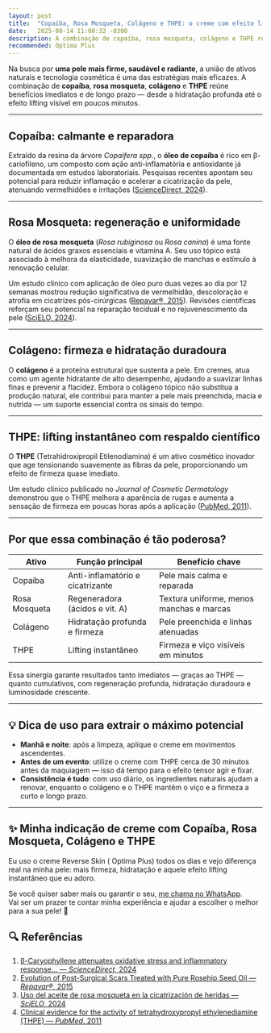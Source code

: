 ```yaml
---
layout: post
title:  "Copaíba, Rosa Mosqueta, Colágeno e THPE: o creme com efeito lifting e regeneração da pele"
date:   2025-08-14 11:00:32 -0300
description: A combinação de copaíba, rosa mosqueta, colágeno e THPE reúne benefícios imediatos e de longo prazo
recommended: Optima Plus
---
```


Na busca por **uma pele mais firme, saudável e radiante**, a união de ativos naturais e tecnologia cosmética é uma das estratégias mais eficazes. A combinação de **copaíba**, **rosa mosqueta**, **colágeno** e **THPE** reúne benefícios imediatos e de longo prazo — desde a hidratação profunda até o efeito lifting visível em poucos minutos.

---

## Copaíba: calmante e reparadora

Extraído da resina da árvore *Copaifera spp.*, o **óleo de copaíba** é rico em β-cariofileno, um composto com ação anti-inflamatória e antioxidante já documentada em estudos laboratoriais. Pesquisas recentes apontam seu potencial para reduzir inflamação e acelerar a cicatrização da pele, atenuando vermelhidões e irritações ([ScienceDirect, 2024](https://www.sciencedirect.com/science/article/abs/pii/S0006291X24018229?utm_source=chatgpt.com)).

---

## Rosa Mosqueta: regeneração e uniformidade

O **óleo de rosa mosqueta** (*Rosa rubiginosa* ou *Rosa canina*) é uma fonte natural de ácidos graxos essenciais e vitamina A. Seu uso tópico está associado à melhora da elasticidade, suavização de manchas e estímulo à renovação celular.

Um estudo clínico com aplicação de óleo puro duas vezes ao dia por 12 semanas mostrou redução significativa de vermelhidão, descoloração e atrofia em cicatrizes pós-cirúrgicas ([Repavar®, 2015](https://file.scirp.org/pdf/JCDSA_2015062914154638.pdf?utm_source=chatgpt.com)). Revisões científicas reforçam seu potencial na reparação tecidual e no rejuvenescimento da pele ([SciELO, 2024](https://scielo.isciii.es/scielo.php?pid=S1134-928X2024000400010&script=sci_arttext&utm_source=chatgpt.com)).

---

## Colágeno: firmeza e hidratação duradoura

O **colágeno** é a proteína estrutural que sustenta a pele. Em cremes, atua como um agente hidratante de alto desempenho, ajudando a suavizar linhas finas e prevenir a flacidez. Embora o colágeno tópico não substitua a produção natural, ele contribui para manter a pele mais preenchida, macia e nutrida — um suporte essencial contra os sinais do tempo.

---

## THPE: lifting instantâneo com respaldo científico

O **THPE** (Tetrahidroxipropil Etilenodiamina) é um ativo cosmético inovador que age tensionando suavemente as fibras da pele, proporcionando um efeito de firmeza quase imediato.

Um estudo clínico publicado no *Journal of Cosmetic Dermatology* demonstrou que o THPE melhora a aparência de rugas e aumenta a sensação de firmeza em poucas horas após a aplicação ([PubMed, 2011](https://pubmed.ncbi.nlm.nih.gov/21968659/)).

---

## Por que essa combinação é tão poderosa?

| Ativo         | Função principal                       | Benefício chave                              |
|---------------|----------------------------------------|-----------------------------------------------|
| Copaíba       | Anti-inflamatório e cicatrizante       | Pele mais calma e reparada                    |
| Rosa Mosqueta | Regeneradora (ácidos e vit. A)         | Textura uniforme, menos manchas e marcas      |
| Colágeno      | Hidratação profunda e firmeza          | Pele preenchida e linhas atenuadas            |
| THPE          | Lifting instantâneo                    | Firmeza e viço visíveis em minutos            |

Essa sinergia garante resultados tanto imediatos — graças ao THPE — quanto cumulativos, com regeneração profunda, hidratação duradoura e luminosidade crescente.

---

## 💡 Dica de uso para extrair o máximo potencial

- **Manhã e noite**: após a limpeza, aplique o creme em movimentos ascendentes.  
- **Antes de um evento**: utilize o creme com THPE cerca de 30 minutos antes da maquiagem — isso dá tempo para o efeito tensor agir e fixar.  
- **Consistência é tudo**: com uso diário, os ingredientes naturais ajudam a renovar, enquanto o colágeno e o THPE mantêm o viço e a firmeza a curto e longo prazo.

---
## ✨ Minha indicação de creme com Copaíba, Rosa Mosqueta, Colágeno e THPE

Eu uso o creme Reverse Skin ( Optima Plus) todos os dias e vejo diferença real na minha pele: mais firmeza, hidratação e aquele efeito lifting instantâneo que eu adoro.  

Se você quiser saber mais ou garantir o seu, [me chama no WhatsApp](https://wa.me/5541999740546).  
Vai ser um prazer te contar minha experiência e ajudar a escolher o melhor para a sua pele! 💛  



## 🔍 Referências

1. [β-Caryophyllene attenuates oxidative stress and inflammatory response… — *ScienceDirect*, 2024](https://www.sciencedirect.com/science/article/abs/pii/S0006291X24018229?utm_source=chatgpt.com)  
2. [Evolution of Post-Surgical Scars Treated with Pure Rosehip Seed Oil — *Repavar®*, 2015](https://file.scirp.org/pdf/JCDSA_2015062914154638.pdf?utm_source=chatgpt.com)  
3. [Uso del aceite de rosa mosqueta en la cicatrización de heridas — *SciELO*, 2024](https://scielo.isciii.es/scielo.php?pid=S1134-928X2024000400010&script=sci_arttext&utm_source=chatgpt.com)  
4. [Clinical evidence for the activity of tetrahydroxypropyl ethylenediamine (THPE) — *PubMed*, 2011](https://pubmed.ncbi.nlm.nih.gov/21968659/)  
